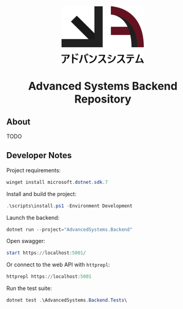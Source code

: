 <p align="center">
  <a title="Project Logo">
    <img height="150" style="margin-top:15px" src="https://raw.githubusercontent.com/Advanced-Systems/vector-assets/master/advanced-systems-logo-annotated.svg">
  </a>
</p>

<h1 align="center">Advanced Systems Backend Repository</h1>

## About

TODO

## Developer Notes

Project requirements:

```powershell
winget install microsoft.dotnet.sdk.7
```

Install and build the project:

```powershell
.\scripts\install.ps1 -Environment Development
```

Launch the backend:

```powershell
dotnet run --project="AdvancedSystems.Backend"
```

Open swagger:

```powershell
start https://localhost:5001/
```

Or connect to the web API with `httprepl`:

```powershell
httprepl https://localhost:5001
```

Run the test suite:

```powershell
dotnet test .\AdvancedSystems.Backend.Tests\
```
